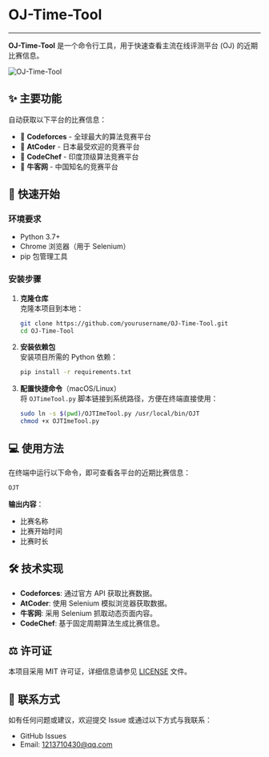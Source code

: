 # OJ-Time-Tool

---

**OJ-Time-Tool** 是一个命令行工具，用于快速查看主流在线评测平台 (OJ) 的近期比赛信息。

![OJ-Time-Tool](https://i.imgur.com/w98dgSs.png)

## ✨ 主要功能

自动获取以下平台的比赛信息：

- 🌟 **Codeforces** - 全球最大的算法竞赛平台
- 🎌 **AtCoder** - 日本最受欢迎的竞赛平台
- 🍴 **CodeChef** - 印度顶级算法竞赛平台
- 🐂 **牛客网** - 中国知名的竞赛平台

## 🚀 快速开始

### 环境要求

- Python 3.7+
- Chrome 浏览器（用于 Selenium）
- pip 包管理工具

### 安装步骤

1. **克隆仓库**  
   克隆本项目到本地：
   ```bash
   git clone https://github.com/yourusername/OJ-Time-Tool.git
   cd OJ-Time-Tool
   ```

2. **安装依赖包**  
   安装项目所需的 Python 依赖：
   ```bash
   pip install -r requirements.txt
   ```

3. **配置快捷命令**（macOS/Linux）  
   将 `OJTimeTool.py` 脚本链接到系统路径，方便在终端直接使用：
   ```bash
   sudo ln -s $(pwd)/OJTImeTool.py /usr/local/bin/OJT
   chmod +x OJTImeTool.py
   ```

## 💻 使用方法

在终端中运行以下命令，即可查看各平台的近期比赛信息：

```bash
OJT
```

**输出内容**：
- 比赛名称
- 比赛开始时间
- 比赛时长

## 🛠 技术实现

- **Codeforces**: 通过官方 API 获取比赛数据。
- **AtCoder**: 使用 Selenium 模拟浏览器获取数据。
- **牛客网**: 采用 Selenium 抓取动态页面内容。
- **CodeChef**: 基于固定周期算法生成比赛信息。

## ⚖️ 许可证

本项目采用 MIT 许可证，详细信息请参见 [LICENSE](LICENSE) 文件。

## 📮 联系方式

如有任何问题或建议，欢迎提交 Issue 或通过以下方式与我联系：

- GitHub Issues
- Email: 1213710430@qq.com

